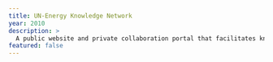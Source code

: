 ```yaml
---
title: UN-Energy Knowledge Network
year: 2010
description: >
  A public website and private collaboration portal that facilitates knowledge-sharing among 22 United Nations agencies and with the public.
featured: false
---
```

